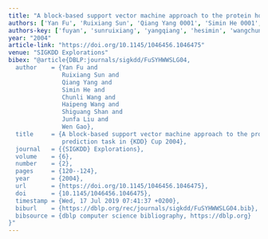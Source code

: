 ```yaml
---
title: "A block-based support vector machine approach to the protein homology prediction task in KDD Cup 2004"
authors: ['Yan Fu', 'Ruixiang Sun', 'Qiang Yang 0001', 'Simin He 0001', 'Chunli Wang', 'Haipeng Wang', 'Shiguang Shan', 'Junfa Liu', 'Wen Gao 0001']
authors-key: ['fuyan', 'sunruixiang', 'yangqiang', 'hesimin', 'wangchunli', 'wanghaipeng', 'shanshiguang', 'liujunfa', 'gaowen']
year: "2004"
article-link: "https://doi.org/10.1145/1046456.1046475"
venue: "SIGKDD Explorations"
bibex: "@article{DBLP:journals/sigkdd/FuSYHWWSLG04,
  author    = {Yan Fu and
               Ruixiang Sun and
               Qiang Yang and
               Simin He and
               Chunli Wang and
               Haipeng Wang and
               Shiguang Shan and
               Junfa Liu and
               Wen Gao},
  title     = {A block-based support vector machine approach to the protein homology
               prediction task in {KDD} Cup 2004},
  journal   = {{SIGKDD} Explorations},
  volume    = {6},
  number    = {2},
  pages     = {120--124},
  year      = {2004},
  url       = {https://doi.org/10.1145/1046456.1046475},
  doi       = {10.1145/1046456.1046475},
  timestamp = {Wed, 17 Jul 2019 07:41:37 +0200},
  biburl    = {https://dblp.org/rec/journals/sigkdd/FuSYHWWSLG04.bib},
  bibsource = {dblp computer science bibliography, https://dblp.org}
}"
---
```

